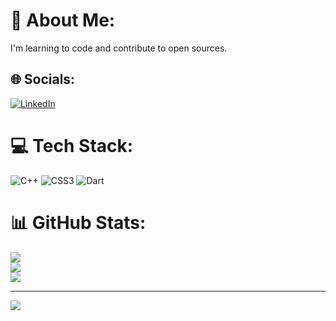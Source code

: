 # 💫 About Me:
I'm learning to code and contribute to open sources.<br>


## 🌐 Socials:
[![LinkedIn](https://img.shields.io/badge/LinkedIn-%230077B5.svg?logo=linkedin&logoColor=white)](https://linkedin.com/in/https://www.linkedin.com/feed/) 

# 💻 Tech Stack:
![C++](https://img.shields.io/badge/c++-%2300599C.svg?style=flat&logo=c%2B%2B&logoColor=white) ![CSS3](https://img.shields.io/badge/css3-%231572B6.svg?style=flat&logo=css3&logoColor=white) ![Dart](https://img.shields.io/badge/dart-%230175C2.svg?style=flat&logo=dart&logoColor=white)
# 📊 GitHub Stats:
![](https://github-readme-stats.vercel.app/api?username=knithwa&theme=prussian&hide_border=false&include_all_commits=false&count_private=false)<br/>
![](https://github-readme-streak-stats.herokuapp.com/?user=knithwa&theme=prussian&hide_border=false)<br/>
![](https://github-readme-stats.vercel.app/api/top-langs/?username=knithwa&theme=prussian&hide_border=false&include_all_commits=false&count_private=false&layout=compact)

---
[![](https://visitcount.itsvg.in/api?id=knithwa&icon=0&color=0)](https://visitcount.itsvg.in)

<!-- Proudly created with GPRM ( https://gprm.itsvg.in ) -->
